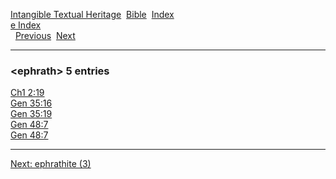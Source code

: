 [Intangible Textual Heritage](../../index)  [Bible](../index) 
[Index](index)   
[e Index](_e_)  
  [Previous](c03801)  [Next](c03803) 

------------------------------------------------------------------------

### &lt;ephrath&gt; 5 entries

[Ch1 2:19](../kjv/ch1002.htm#019)  
[Gen 35:16](../kjv/gen035.htm#016)  
[Gen 35:19](../kjv/gen035.htm#019)  
[Gen 48:7](../kjv/gen048.htm#007)  
[Gen 48:7](../kjv/gen048.htm#007)  

------------------------------------------------------------------------

[Next: ephrathite (3)](c03803)
